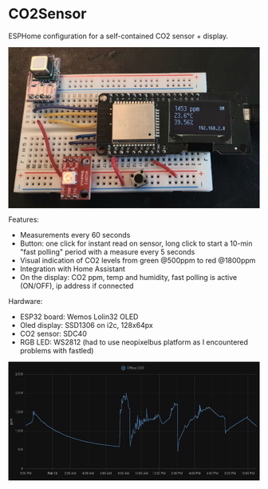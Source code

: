 # CO2Sensor
ESPHome configuration for a self-contained CO2 sensor + display. 

<img src='images/co2_red.jpg' align="center" width=850> 

Features:
- Measurements every 60 seconds
- Button: one click for instant read on sensor, long click to start a 10-min "fast polling" period with a measure every 5 seconds
- Visual indication of CO2 levels from green @500ppm to red @1800ppm
- Integration with Home Assistant
- On the display: CO2 ppm, temp and humidity, fast polling is active (ON/OFF), ip address if connected

Hardware:
- ESP32 board: Wemos Lolin32 OLED
- Oled display: SSD1306 on i2c, 128x64px
- CO2 sensor: SDC40
- RGB LED: WS2812 (had to use neopixelbus platform as I encountered problems with fastled)


<img src='images/co2_homeassistant.jpg' align="center" width=850> 
